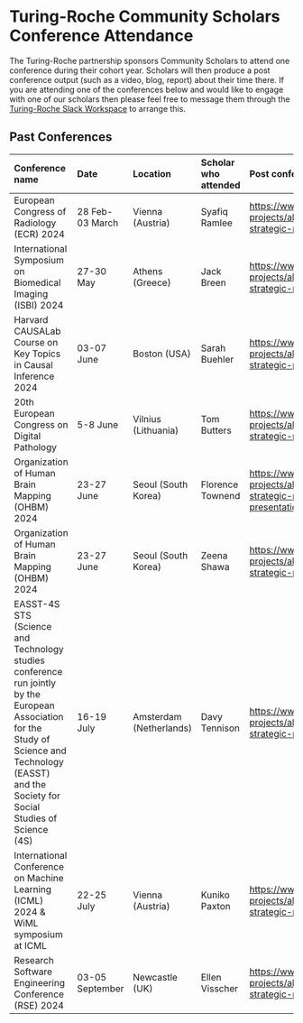 # Turing-Roche Community Scholars Conference Attendance 

The Turing-Roche partnership sponsors Community Scholars to attend one conference during their cohort year. Scholars will then produce a post conference output (such as a video, blog, report) about their time there. If you are attending one of the conferences below and would like to engage with one of our scholars then please feel free to message them through the [Turing-Roche Slack Workspace](https://docs.google.com/forms/d/e/1FAIpQLSep6mcxlA-QouGk1HLuonmnn-Ml6aEyhClbYOSPW4UEr6OALA/viewform) to arrange this. 


## Past Conferences
| Conference name| Date | Location | Scholar who attended | Post conference output
|:-----|:----------|:-----------|:-----------|:-----------|
| European Congress of Radiology (ECR) 2024 | 28 Feb-03 March | Vienna (Austria) | Syafiq Ramlee | https://www.turing.ac.uk/research/research-projects/alan-turing-institute-roche-strategic-partnership/ECR-2024
| International Symposium on Biomedical Imaging (ISBI) 2024 | 27-30 May  | Athens (Greece) | Jack Breen | https://www.turing.ac.uk/research/research-projects/alan-turing-institute-roche-strategic-partnership/ISBI-2024
| Harvard CAUSALab Course on Key Topics in Causal Inference 2024 | 03-07 June  | Boston (USA) | Sarah Buehler | https://www.turing.ac.uk/research/research-projects/alan-turing-institute-roche-strategic-partnership/CAUSALab
| 20th European Congress on Digital Pathology | 5-8 June | Vilnius (Lithuania) | Tom Butters | https://www.turing.ac.uk/research/research-projects/alan-turing-institute-roche-strategic-partnership/ECDP-2024 |
| Organization of Human Brain Mapping (OHBM) 2024 | 23-27 June  | Seoul (South Korea) | Florence Townend | https://www.turing.ac.uk/research/research-projects/alan-turing-institute-roche-strategic-partnership/a-guide-to-poster-presentations
| Organization of Human Brain Mapping (OHBM) 2024 | 23-27 June  | Seoul (South Korea) | Zeena Shawa | https://www.turing.ac.uk/research/research-projects/alan-turing-institute-roche-strategic-partnership/OHBM-2024 |
| EASST-4S STS (Science and Technology studies conference run jointly by the European Association for the Study of Science and Technology (EASST) and the Society for Social Studies of Science (4S) | 16-19 July | Amsterdam (Netherlands) | Davy Tennison | https://www.turing.ac.uk/research/research-projects/alan-turing-institute-roche-strategic-partnership/EASST-4S-STS
| International Conference on Machine Learning (ICML) 2024 & WiML symposium at ICML | 22-25 July  | Vienna (Austria) | Kuniko Paxton | https://www.turing.ac.uk/research/research-projects/alan-turing-institute-roche-strategic-partnership/ICML2024 |
| Research Software Engineering Conference (RSE) 2024 | 03-05 September  | Newcastle (UK) | Ellen Visscher | https://www.turing.ac.uk/research/research-projects/alan-turing-institute-roche-strategic-partnership/RSECon |

